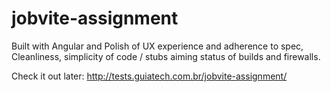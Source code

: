 # jobvite-assignment
Built with Angular and Polish of UX experience and adherence to spec, Cleanliness, simplicity of code / stubs aiming status of builds and firewalls.

Check it out later: http://tests.guiatech.com.br/jobvite-assignment/